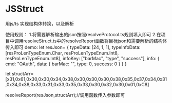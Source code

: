 # JSStruct
用js/ts 实现结构体转换，以及解析

使用规则：
1.将需要解析输出的json按照resolveProtocol.ts规则填入即可
2.在项目中调用resolveStruct.ts中的resolveReport函数将目标json和需要解析的结构体传入即可
demo:
let resJson= {
        typeData: [24, 1, 1],
        typeInfoData: [resProLenTypeEnum.Char, resProLenTypeEnum.Int8, resProLenTypeEnum.Int8],
        infoKey: ["barMac", "type", "success"],
        info: {
          cmd: "OAuth",
          data: {
            barMac: "",
            type: 0,
            success: 0
          }
        }
      }
      
  let structArr=[x31,0x61,0x30,0x30,0x34,0x38,0x30,0x30,0x30,0x38,0x35,0x37,0x34,0x31,0x34,0x38,0x33,0x31,0x33,0x35,0x33,0x30,0x32,0x30,0x01,0xC8]


resolveReport(resJson,structArr);//调用函数传入参数即可
